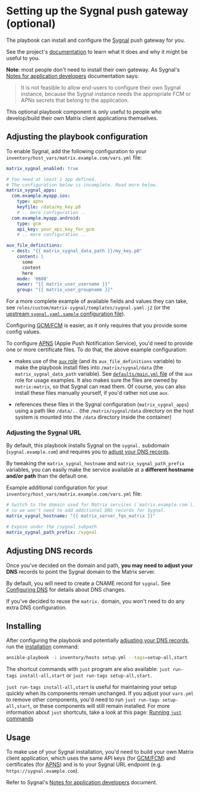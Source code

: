 # Setting up the Sygnal push gateway (optional)

The playbook can install and configure the [Sygnal](https://github.com/matrix-org/sygnal) push gateway for you.

See the project's [documentation](https://github.com/matrix-org/sygnal) to learn what it does and why it might be useful to you.

**Note**: most people don't need to install their own gateway. As Sygnal's [Notes for application developers](https://github.com/matrix-org/sygnal/blob/master/docs/applications.md) documentation says:

> It is not feasible to allow end-users to configure their own Sygnal instance, because the Sygnal instance needs the appropriate FCM or APNs secrets that belong to the application.

This optional playbook component is only useful to people who develop/build their own Matrix client applications themselves.

## Adjusting the playbook configuration

To enable Sygnal, add the following configuration to your `inventory/host_vars/matrix.example.com/vars.yml` file:

```yaml
matrix_sygnal_enabled: true

# You need at least 1 app defined.
# The configuration below is incomplete. Read more below.
matrix_sygnal_apps:
  com.example.myapp.ios:
    type: apns
    keyfile: /data/my_key.p8
    # .. more configuration ..
  com.example.myapp.android:
    type: gcm
    api_key: your_api_key_for_gcm
    # .. more configuration ..

aux_file_definitions:
  - dest: "{{ matrix_sygnal_data_path }}/my_key.p8"
    content: |
      some
      content
      here
    mode: '0600'
    owner: "{{ matrix_user_username }}"
    group: "{{ matrix_user_groupname }}"
```

For a more complete example of available fields and values they can take, see `roles/custom/matrix-sygnal/templates/sygnal.yaml.j2` (or the [upstream `sygnal.yaml.sample` configuration file](https://github.com/matrix-org/sygnal/blob/master/sygnal.yaml.sample)).

Configuring [GCM/FCM](https://firebase.google.com/docs/cloud-messaging/) is easier, as it only requires that you provide some config values.

To configure [APNS](https://developer.apple.com/notifications/) (Apple Push Notification Service), you'd need to provide one or more certificate files. To do that, the above example configuration:

- makes use of the [`aux` role](https://github.com/mother-of-all-self-hosting/ansible-role-aux) (and its `aux_file_definitions` variable) to make the playbook install files into `/matrix/sygnal/data` (the `matrix_sygnal_data_path` variable). See [`defaults/main.yml` file](https://github.com/mother-of-all-self-hosting/ansible-role-aux/blob/main/defaults/main.yml) of the `aux` role for usage examples. It also makes sure the files are owned by `matrix:matrix`, so that Sygnal can read them. Of course, you can also install these files manually yourself, if you'd rather not use `aux`.

- references these files in the Sygnal configuration (`matrix_sygnal_apps`) using a path like `/data/..` (the `/matrix/sygnal/data` directory on the host system is mounted into the `/data` directory inside the container)

### Adjusting the Sygnal URL

By default, this playbook installs Sygnal on the `sygnal.` subdomain (`sygnal.example.com`) and requires you to [adjust your DNS records](#adjusting-dns-records).

By tweaking the `matrix_sygnal_hostname` and `matrix_sygnal_path_prefix` variables, you can easily make the service available at a **different hostname and/or path** than the default one.

Example additional configuration for your `inventory/host_vars/matrix.example.com/vars.yml` file:

```yaml
# Switch to the domain used for Matrix services (`matrix.example.com`),
# so we won't need to add additional DNS records for Sygnal.
matrix_sygnal_hostname: "{{ matrix_server_fqn_matrix }}"

# Expose under the /sygnal subpath
matrix_sygnal_path_prefix: /sygnal
```

## Adjusting DNS records

Once you've decided on the domain and path, **you may need to adjust your DNS** records to point the Sygnal domain to the Matrix server.

By default, you will need to create a CNAME record for `sygnal`. See [Configuring DNS](configuring-dns.md) for details about DNS changes.

If you've decided to reuse the `matrix.` domain, you won't need to do any extra DNS configuration.

## Installing

After configuring the playbook and potentially [adjusting your DNS records](#adjusting-dns-records), run the [installation](installing.md) command:

<!-- NOTE: let this conservative command run (instead of install-all) to make it clear that failure of the command means something is clearly broken. -->
```sh
ansible-playbook -i inventory/hosts setup.yml --tags=setup-all,start
```

The shortcut commands with `just` program are also available: `just run-tags install-all,start` or `just run-tags setup-all,start`.

`just run-tags install-all,start` is useful for maintaining your setup quickly when its components remain unchanged. If you adjust your `vars.yml` to remove other components, you'd need to run `just run-tags setup-all,start`, or these components will still remain installed. For more information about `just` shortcuts, take a look at this page: [Running `just` commands](just.md)

## Usage

To make use of your Sygnal installation, you'd need to build your own Matrix client application, which uses the same API keys (for [GCM/FCM](https://firebase.google.com/docs/cloud-messaging/)) and certificates (for [APNS](https://developer.apple.com/notifications/)) and is to your Sygnal URL endpoint (e.g. `https://sygnal.example.com`).

Refer to Sygnal's [Notes for application developers](https://github.com/matrix-org/sygnal/blob/master/docs/applications.md) document.
